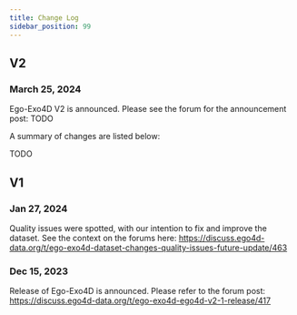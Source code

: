 ```yaml
---
title: Change Log
sidebar_position: 99
---
```


## V2

### March 25, 2024

Ego-Exo4D V2 is announced. Please see the forum for the announcement post: TODO

A summary of changes are listed below:

TODO


## V1

### Jan 27, 2024

Quality issues were spotted, with our intention to fix and improve the dataset. See the context on the forums here: https://discuss.ego4d-data.org/t/ego-exo4d-dataset-changes-quality-issues-future-update/463

### Dec 15, 2023

Release of Ego-Exo4D is announced. Please refer to the forum post: https://discuss.ego4d-data.org/t/ego-exo4d-ego4d-v2-1-release/417
